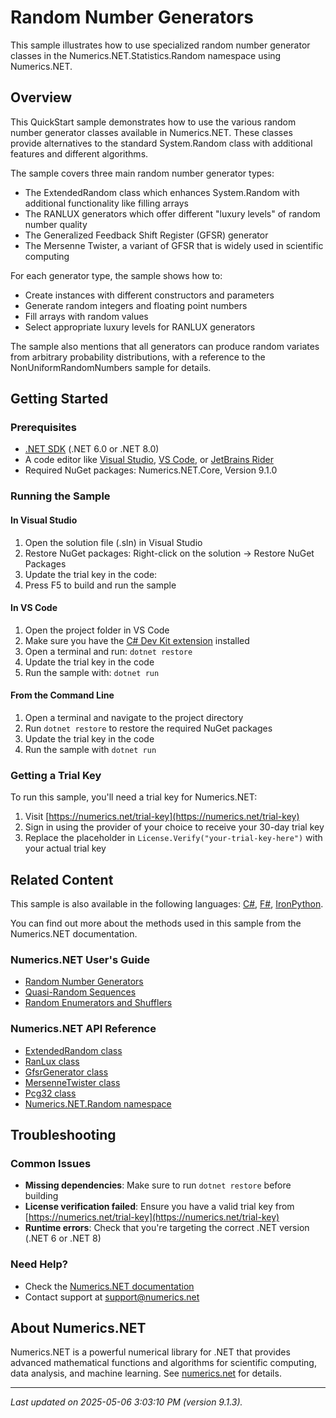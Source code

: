 # Random Number Generators

This sample illustrates how to use specialized random number generator classes in the Numerics.NET.Statistics.Random namespace using Numerics.NET.

## Overview

This QuickStart sample demonstrates how to use the various random number generator classes available in 
Numerics.NET. These classes provide alternatives to the standard System.Random class with additional 
features and different algorithms.

The sample covers three main random number generator types:

- The ExtendedRandom class which enhances System.Random with additional functionality like filling arrays
- The RANLUX generators which offer different "luxury levels" of random number quality
- The Generalized Feedback Shift Register (GFSR) generator
- The Mersenne Twister, a variant of GFSR that is widely used in scientific computing

For each generator type, the sample shows how to:
- Create instances with different constructors and parameters
- Generate random integers and floating point numbers
- Fill arrays with random values
- Select appropriate luxury levels for RANLUX generators

The sample also mentions that all generators can produce random variates from arbitrary probability
distributions, with a reference to the NonUniformRandomNumbers sample for details.


## Getting Started

### Prerequisites

- [.NET SDK](https://dotnet.microsoft.com/download) (.NET 6.0 or .NET 8.0)
- A code editor like [Visual Studio](https://visualstudio.microsoft.com/), [VS Code](https://code.visualstudio.com/), or [JetBrains Rider](https://www.jetbrains.com/rider/)
- Required NuGet packages: Numerics.NET.Core, Version 9.1.0

### Running the Sample

#### In Visual Studio
1. Open the solution file (.sln) in Visual Studio
2. Restore NuGet packages: Right-click on the solution → Restore NuGet Packages
3. Update the trial key in the code:
4. Press F5 to build and run the sample

#### In VS Code

1. Open the project folder in VS Code
2. Make sure you have the [C# Dev Kit extension](https://marketplace.visualstudio.com/items?itemName=ms-dotnettools.csdevkit) installed
3. Open a terminal and run: `dotnet restore`
4. Update the trial key in the code 
5. Run the sample with: `dotnet run`

#### From the Command Line

1. Open a terminal and navigate to the project directory
2. Run `dotnet restore` to restore the required NuGet packages
3. Update the trial key in the code
4. Run the sample with `dotnet run`

### Getting a Trial Key

To run this sample, you'll need a trial key for Numerics.NET:

1. Visit [https://numerics.net/trial-key](https://numerics.net/trial-key)
2. Sign in using the provider of your choice to receive your 30-day trial key
3. Replace the placeholder in `License.Verify("your-trial-key-here")` with your actual trial key

## Related Content

This sample is also available in the following languages: 
[C#](https://github.com/NumericsDotNet/quickstart-csharp/tree/net8.0/mathematics/random-numbers/random-number-generators), [F#](https://github.com/NumericsDotNet/quickstart-fsharp/tree/net8.0/mathematics/random-numbers/random-number-generators), [IronPython](https://github.com/NumericsDotNet/quickstart-ironpython/tree/net8.0/mathematics/random-numbers/random-number-generators).

You can find out more about the methods used in this sample from the Numerics.NET documentation.

### Numerics.NET User's Guide

- [Random Number Generators](https://numerics.netrandom-numbers/random-number-generators)
- [Quasi-Random Sequences](https://numerics.netrandom-numbers/quasi-random-sequences)
- [Random Enumerators and Shufflers](https://numerics.netrandom-numbers/random-enumerators-and-shufflers)

### Numerics.NET API Reference

- [ExtendedRandom class](https://numerics.net/documentation/latest/reference/numerics.net.random.extendedrandom)
- [RanLux class](https://numerics.net/documentation/latest/reference/numerics.net.random.ranlux)
- [GfsrGenerator class](https://numerics.net/documentation/latest/reference/numerics.net.random.gfsrgenerator)
- [MersenneTwister class](https://numerics.net/documentation/latest/reference/numerics.net.random.mersennetwister)
- [Pcg32 class](https://numerics.net/documentation/latest/reference/numerics.net.random.pcg32)
- [Numerics.NET.Random namespace](https://numerics.net/documentation/latest/reference/numerics.net.random)


## Troubleshooting

### Common Issues

- **Missing dependencies**: Make sure to run `dotnet restore` before building
- **License verification failed**: Ensure you have a valid trial key from [https://numerics.net/trial-key](https://numerics.net/trial-key)
- **Runtime errors**: Check that you're targeting the correct .NET version (.NET 6 or .NET 8)

### Need Help?

- Check the [Numerics.NET documentation](https://numerics.net/documentation/)
- Contact support at [support@numerics.net](mailto:support@numerics.net?subject=RandomNumberGenerators%20QuickStart%20Sample%20%28Visual+Basic%29)

## About Numerics.NET

Numerics.NET is a powerful numerical library for .NET that provides advanced mathematical 
functions and algorithms for scientific computing, data analysis, and machine learning.
See [numerics.net](https://numerics.net) for details.

---

_Last updated on 2025-05-06 3:03:10 PM (version 9.1.3)._
